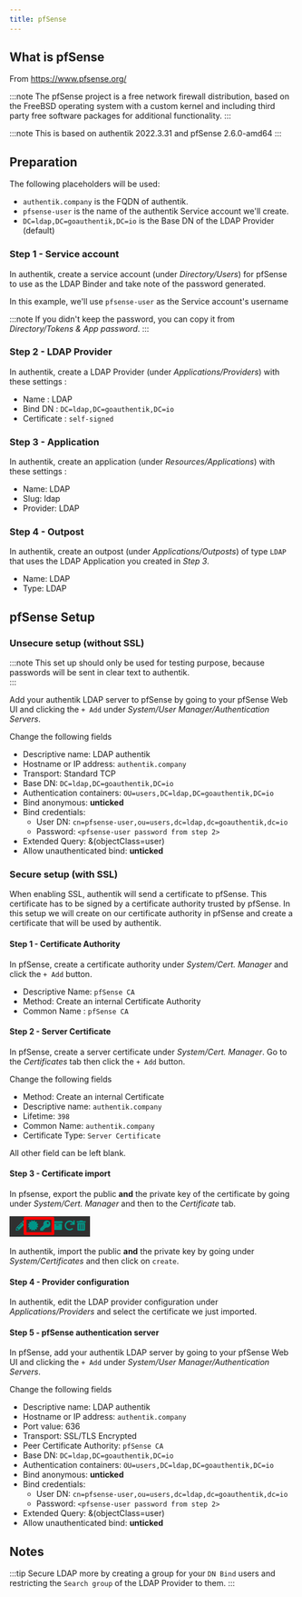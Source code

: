 ```yaml
---
title: pfSense
---
```


## What is pfSense

From https://www.pfsense.org/

:::note
The pfSense project is a free network firewall distribution, based on the FreeBSD operating system with a custom kernel and including third party free software packages for additional functionality.
:::

:::note
This is based on authentik 2022.3.31 and pfSense 2.6.0-amd64
:::

## Preparation

The following placeholders will be used:

- `authentik.company` is the FQDN of authentik.
- `pfsense-user` is the name of the authentik Service account we'll create.
- `DC=ldap,DC=goauthentik,DC=io` is the Base DN of the LDAP Provider (default)


### Step 1 - Service account

In authentik, create a service account (under _Directory/Users_) for pfSense to use as the LDAP Binder and take note of the password generated.

In this example, we'll use `pfsense-user` as the Service account's username

:::note
If you didn't keep the password, you can copy it from _Directory/Tokens & App password_.
:::


### Step 2 - LDAP Provider

In authentik, create a LDAP Provider (under _Applications/Providers_) with these settings :
- Name : LDAP
- Bind DN : `DC=ldap,DC=goauthentik,DC=io`
- Certificate : `self-signed`

### Step 3 - Application

In authentik, create an application (under _Resources/Applications_) with these settings :

- Name: LDAP
- Slug: ldap
- Provider: LDAP

### Step 4 - Outpost

In authentik, create an outpost (under _Applications/Outposts_) of type `LDAP` that uses the LDAP Application you created in _Step 3_.

- Name: LDAP
- Type: LDAP

## pfSense Setup

### Unsecure setup (without SSL)

:::note
This set up should only be used for testing purpose, because passwords will be sent in clear text to authentik.  
:::

Add your authentik LDAP server to pfSense by going to your pfSense Web UI and clicking the `+ Add` under _System/User Manager/Authentication Servers_.

Change the following fields

- Descriptive name: LDAP authentik
- Hostname or IP address: `authentik.company`
- Transport: Standard TCP
- Base DN: `DC=ldap,DC=goauthentik,DC=io`
- Authentication containers: `OU=users,DC=ldap,DC=goauthentik,DC=io`
- Bind anonymous: **unticked**
- Bind credentials:
  - User DN: `cn=pfsense-user,ou=users,dc=ldap,dc=goauthentik,dc=io`
  - Password: `<pfsense-user password from step 2>`
- Extended Query: &(objectClass=user)
- Allow unauthenticated bind: **unticked**



### Secure setup (with SSL)

When enabling SSL, authentik will send a certificate to pfSense. This certificate has to be signed by a certificate authority trusted by pfSense. In this setup we will create on our certificate authority in pfSense and create a certificate that will be used by authentik.

#### Step 1 - Certificate Authority

In pfSense, create a certificate authority under _System/Cert. Manager_ and click the `+ Add` button.

- Descriptive Name: `pfSense CA`
- Method: Create an internal Certificate Authority
- Common Name : `pfSense CA`

#### Step 2 - Server Certificate

In pfSense, create a server certificate under _System/Cert. Manager_. Go to the _Certificates_ tab then click the `+ Add` button.

Change the following fields

- Method: Create an internal Certificate
- Descriptive name: `authentik.company`
- Lifetime: `398`
- Common Name: `authentik.company`
- Certificate Type: `Server Certificate`

All other field can be left blank.

#### Step 3 - Certificate import

In pfsense, export the public **and** the private key of the certificate by going under _System/Cert. Manager_ and then to the _Certificate_ tab.

![](./pfsense-certificate-export.png)

In authentik, import the public **and** the private key by going under _System/Certificates_ and then click on `create`.

#### Step 4 - Provider configuration

In authentik, edit the LDAP provider configuration under _Applications/Providers_ and select the certificate we just imported.

#### Step 5 - pfSense authentication server

In pfSense, add your authentik LDAP server by going to your pfSense Web UI and clicking the `+ Add` under _System/User Manager/Authentication Servers_.

Change the following fields

- Descriptive name: LDAP authentik
- Hostname or IP address: `authentik.company`
- Port value: 636
- Transport: SSL/TLS Encrypted
- Peer Certificate Authority: `pfSense CA`
- Base DN: `DC=ldap,DC=goauthentik,DC=io`
- Authentication containers: `OU=users,DC=ldap,DC=goauthentik,DC=io`
- Bind anonymous: **unticked**
- Bind credentials:
  - User DN: `cn=pfsense-user,ou=users,dc=ldap,dc=goauthentik,dc=io`
  - Password: `<pfsense-user password from step 2>`
- Extended Query: &(objectClass=user)
- Allow unauthenticated bind: **unticked**

## Notes

:::tip
Secure LDAP more by creating a group for your `DN Bind` users and restricting the `Search group` of the LDAP Provider to them.
:::